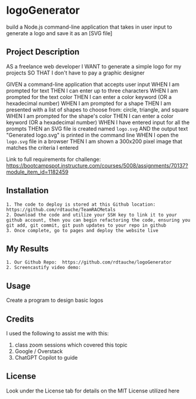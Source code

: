 # logoGenerator
build a Node.js command-line application that takes in user input to generate a logo and save it as an [SVG file]

## Project Description

AS a freelance web developer
I WANT to generate a simple logo for my projects
SO THAT I don't have to pay a graphic designer

GIVEN a command-line application that accepts user input
WHEN I am prompted for text
THEN I can enter up to three characters
WHEN I am prompted for the text color
THEN I can enter a color keyword (OR a hexadecimal number)
WHEN I am prompted for a shape
THEN I am presented with a list of shapes to choose from: circle, triangle, and square
WHEN I am prompted for the shape's color
THEN I can enter a color keyword (OR a hexadecimal number)
WHEN I have entered input for all the prompts
THEN an SVG file is created named `logo.svg`
AND the output text "Generated logo.svg" is printed in the command line
WHEN I open the `logo.svg` file in a browser
THEN I am shown a 300x200 pixel image that matches the criteria I entered

Link to full requirements for challenge:  https://bootcampspot.instructure.com/courses/5008/assignments/70137?module_item_id=1182459

## Installation

    1. The code to deploy is stored at this Github location:  https://github.com/rdtauche/TeamRACMetals
    2. Download the code and utilize your SSH key to link it to your github account, then you can begin refactoring the code, ensuring you git add, git commit, git push updates to your repo in github
    3. Once complete, go to pages and deploy the website live

## My Results
    1. Our Github Repo:  https://github.com/rdtauche/logoGenerator
    2. Screencastify video demo:  


## Usage

Create a program to design basic logos 

## Credits
I used the following to assist me with this:
1. class zoom sessions which covered this topic
2. Google / Overstack 
3. ChatGPT Copilot to guide


## License

Look under the License tab for details on the MIT License utilized here